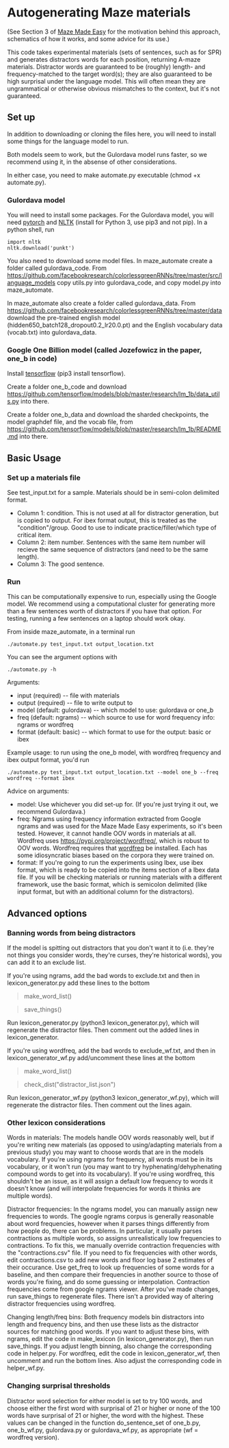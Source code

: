 # Autogenerating Maze materials

(See Section 3 of [Maze Made Easy](https://psyarxiv.com/b7nqd/) for the motivation behind this approach, schematics of how it works, and some advice for its use.)

This code takes experimental materials (sets of sentences, such as for SPR) and generates distractors words for each position, returning A-maze materials. Distractor words are guaranteed to be (roughly) length- and frequency-matched to the target word(s); they are also guaranteed to be high surprisal under the language model. This will often mean they are ungrammatical or otherwise obvious mismatches to the context, but it's not guaranteed. 

## Set up
In addition to downloading or cloning the files here, you will need to install some things for the language model to run. 

Both models seem to work, but the Gulordava model runs faster, so we recommend using it, in the absense of other considerations. 

In either case, you need to make automate.py executable (chmod +x automate.py).

### Gulordava model
You will need to install some packages. For the Gulordava model, you will need [pytorch](https://pytorch.org/)  and [NLTK](https://www.nltk.org/install.html) (install for Python 3, use pip3 and not pip). In a python shell, run 

```
import nltk
nltk.download('punkt')
```

You also need to download some model files.
In maze_automate create a folder called gulordava_code. From <https://github.com/facebookresearch/colorlessgreenRNNs/tree/master/src/language_models> copy utils.py into gulordava_code, and copy model.py into maze_automate. 

In maze_automate also create a folder called gulordava_data. From <https://github.com/facebookresearch/colorlessgreenRNNs/tree/master/data> download the pre-trained english model (hidden650_batch128_dropout0.2_lr20.0.pt) and the English vocabulary data (vocab.txt) into gulordava_data.

### Google One Billion model (called Jozefowicz in the paper, one_b in code)

Install [tensorflow](https://www.tensorflow.org/install) (pip3 install tensorflow).

Create a folder one_b_code and download <https://github.com/tensorflow/models/blob/master/research/lm_1b/data_utils.py> into there. 

Create a folder one_b_data and download the sharded checkpoints, the model graphdef file, and the vocab file,  from <https://github.com/tensorflow/models/blob/master/research/lm_1b/README.md> into there. 

## Basic Usage

### Set up a materials file
See test_input.txt for a sample. Materials should be in semi-colon delimited format. 
 - Column 1: condition. This is not used at all for distractor generation, but is copied to output. For ibex format output, this is treated as the "condition"/group. Good to use to indicate practice/filler/which type of critical item.
 - Column 2: item number. Sentences with the same item number will recieve the same sequence of distractors (and need to be the same length). 
 - Column 3: The good sentence. 
 
### Run
This can be computationally expensive to run, especially using the Google model. We recommend using a computational cluster for generating more than a few sentences worth of distractors if you have that option. For testing, running a few sentences on a laptop should work okay. 

From inside maze_automate, in a terminal run

```
./automate.py test_input.txt output_location.txt
```

You can see the argument options with 
```
./automate.py -h
```
Arguments:
 - input (required) -- file with materials
 - output (required) -- file to write output to
 - model (default: gulordava) --  which model to use: gulordava or one_b 
 - freq (default: ngrams) -- which source to use for word frequency info: ngrams or wordfreq 
 - format (default: basic) -- which format to use for the output: basic or ibex 

Example usage: to run using the one_b model, with wordfreq frequency and ibex output format, you'd run
```
./automate.py test_input.txt output_location.txt --model one_b --freq wordfreq --format ibex
```

Advice on arguments:
 - model: Use whichever you did set-up for. (If you're just trying it out, we recommend Gulordava.)
 - freq: Ngrams using frequency information extracted from Google ngrams and was used for the Maze Made Easy experiments, so it's been tested. However, it cannot handle OOV words in materials at all. Wordfreq uses <https://pypi.org/project/wordfreq/>, which is robust to OOV words. Wordfreq requires that [wordfreq](https://pypi.org/project/wordfreq/) be installed. Each has some idiosyncratic biases based on the corpora they were trained on.
 - format: If you're going to run the experiments using Ibex, use ibex format, which is ready to be copied into the items section of a Ibex data file. If you will be checking materials or running materials with a different framework, use the basic format, which is semicolon delimited (like input format, but with an additional column for the distractors).

## Advanced options

### Banning words from being distractors

If the model is spitting out distractors that you don't want it to (i.e. they're not things you consider words, they're curses, they're historical words), you can add it to an exclude list. 

If you're using ngrams, add the bad words to exclude.txt and then in lexicon_generator.py add these lines to the bottom

>make_word_list()

>save_things()

Run lexicon_generator.py (python3 lexicon_generator.py), which will regenerate the distractor files. Then comment out the added lines in lexicon_generator. 

If you're using wordfreq, add the bad words to exclude_wf.txt, and then in lexicon_generator_wf.py add/uncomment these lines at the bottom

>make_word_list()

>check_dist("distractor_list.json")

Run lexicon_generator_wf.py (python3 lexicon_generator_wf.py), which will regenerate the distractor files. Then comment out the lines again. 

### Other lexicon considerations
Words in materials: The models handle OOV words reasonably well, but if you're writing new materials (as opposed to using/adapting materials from a previous study) you may want to choose words that are in the models vocabulary. If you're using ngrams for frequency, all words must be in its vocabulary, or it won't run (you may want to try hyphenating/dehyphenating compound words to get into its vocabulary). If you're using wordfreq, this shouldn't be an issue, as it will assign a default low frequency to words it doesn't know (and will interpolate frequencies for words it thinks are multiple words). 

Distractor frequencies: In the ngrams model, you can manually assign new frequencies to words. The google ngrams corpus is generally reasonable about word frequencies, however when it parses things differently from how people do, there can be problems. In particular, it usually parses contractions as multiple words, so assigns unrealistically low frequencies to contractions. To fix this, we manually override contraction frequencies with the "contractions.csv" file. If you need to fix frequencies with other words, edit contractions.csv to add new words and floor log base 2 estimates of their occurance. Use get_freq to look up frequencies of some words for a baseline, and then compare their frequencies in another source to those of words you're fixing, and do some guessing or interpolation. Contraction frequencies come from google ngrams viewer. After you've made changes, run save_things to regenerate files. 
There isn't a provided way of altering distractor frequencies using wordfreq. 

Changing length/freq bins: Both frequency models bin distractors into length and frequency bins, and then use these lists as the distractor sources for matching good words. If you want to adjust these bins, with ngrams, edit the code in make_lexicon (in lexicon_generator.py), then run save_things. If you adjust length binning, also change the corresponding code in helper.py. For wordfreq, edit the code in lexicon_generator_wf, then uncomment and run the bottom lines. Also adjust the corresponding code in helper_wf.py. 

### Changing surprisal thresholds
Distractor word selection for either model is set to try 100 words, and choose either the first word with surprisal of 21 or higher or none of the 100 words have surprisal of 21 or higher, the word with the highest. These values can be changed in the function  do_sentence_set of one_b.py, one_b_wf.py, gulordava.py or gulordava_wf.py, as appropriate (wf = wordfreq version). 
